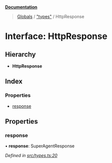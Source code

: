 **[Documentation](../README.md)**

> [Globals](../README.md) / ["types"](../modules/_types_.md) / HttpResponse

# Interface: HttpResponse

## Hierarchy

- **HttpResponse**

## Index

### Properties

- [response](_types_.httpresponse.md#response)

## Properties

### response

• **response**: SuperAgentResponse

_Defined in [src/types.ts:20](https://github.com/distributhor/paygate-sdk/blob/a9a0e2d/src/types.ts#L20)_
